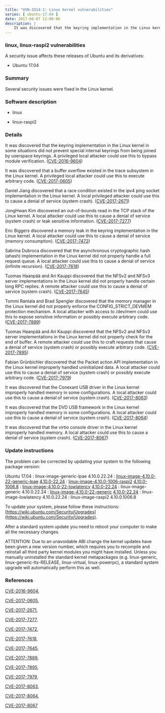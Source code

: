 ```yaml
---
title: "USN-3314-1: Linux kernel vulnerabilities"
series: [ ubuntu-17.04 ]
date: 2017-06-07 12:00:00
description: |
    It was discovered that the keyring implementation in the Linux kernel in some situations did not prevent special internal keyrings from being joined by userspace keyrings. A privileged local attacker could use this to bypass module verification. ([CVE-2016-9604](http://people.ubuntu.com/~ubuntu-security/cve/CVE-2016-9604))
--- 
```

 
### linux, linux-raspi2 vulnerabilities

A security issue affects these releases of Ubuntu and its derivatives:

* Ubuntu 17.04

### Summary

Several security issues were fixed in the Linux kernel. 

### Software description

* linux 

* linux-raspi2 

### Details

It was discovered that the keyring implementation in the Linux kernel in some situations did not prevent special internal keyrings from being joined by userspace keyrings. A privileged local attacker could use this to bypass module verification. ([CVE-2016-9604](http://people.ubuntu.com/~ubuntu-security/cve/CVE-2016-9604))

It was discovered that a buffer overflow existed in the trace subsystem in the Linux kernel. A privileged local attacker could use this to execute arbitrary code. ([CVE-2017-0605](http://people.ubuntu.com/~ubuntu-security/cve/CVE-2017-0605))

Daniel Jiang discovered that a race condition existed in the ipv4 ping socket implementation in the Linux kernel. A local privileged attacker could use this to cause a denial of service (system crash). ([CVE-2017-2671](http://people.ubuntu.com/~ubuntu-security/cve/CVE-2017-2671))

JongHwan Kim discovered an out-of-bounds read in the TCP stack of the Linux kernel. A local attacker could use this to cause a denial of service (system crash) or leak sensitive information. ([CVE-2017-7277](http://people.ubuntu.com/~ubuntu-security/cve/CVE-2017-7277))

Eric Biggers discovered a memory leak in the keyring implementation in the Linux kernel. A local attacker could use this to cause a denial of service (memory consumption). ([CVE-2017-7472](http://people.ubuntu.com/~ubuntu-security/cve/CVE-2017-7472))

Sabrina Dubroca discovered that the asynchronous cryptographic hash (ahash) implementation in the Linux kernel did not properly handle a full request queue. A local attacker could use this to cause a denial of service (infinite recursion). ([CVE-2017-7618](http://people.ubuntu.com/~ubuntu-security/cve/CVE-2017-7618))

Tuomas Haanpää and Ari Kauppi discovered that the NFSv2 and NFSv3 server implementations in the Linux kernel did not properly handle certain long RPC replies. A remote attacker could use this to cause a denial of service (system crash). ([CVE-2017-7645](http://people.ubuntu.com/~ubuntu-security/cve/CVE-2017-7645))

Tommi Rantala and Brad Spengler discovered that the memory manager in the Linux kernel did not properly enforce the CONFIG_STRICT_DEVMEM protection mechanism. A local attacker with access to /dev/mem could use this to expose sensitive information or possibly execute arbitrary code. ([CVE-2017-7889](http://people.ubuntu.com/~ubuntu-security/cve/CVE-2017-7889))

Tuomas Haanpää and Ari Kauppi discovered that the NFSv2 and NFSv3 server implementations in the Linux kernel did not properly check for the end of buffer. A remote attacker could use this to craft requests that cause a denial of service (system crash) or possibly execute arbitrary code. ([CVE-2017-7895](http://people.ubuntu.com/~ubuntu-security/cve/CVE-2017-7895))

Fabian Grünbichler discovered that the Packet action API implementation in the Linux kernel improperly handled uninitialized data. A local attacker could use this to cause a denial of service (system crash) or possibly execute arbitrary code. ([CVE-2017-7979](http://people.ubuntu.com/~ubuntu-security/cve/CVE-2017-7979))

It was discovered that the Conexant USB driver in the Linux kernel improperly handled memory in some configurations. A local attacker could use this to cause a denial of service (system crash). ([CVE-2017-8063](http://people.ubuntu.com/~ubuntu-security/cve/CVE-2017-8063))

It was discovered that the DVD USB framework in the Linux kernel improperly handled memory in some configurations. A local attacker could use this to cause a denial of service (system crash). ([CVE-2017-8064](http://people.ubuntu.com/~ubuntu-security/cve/CVE-2017-8064))

It was discovered that the virtio console driver in the Linux kernel improperly handled memory. A local attacker could use this to cause a denial of service (system crash). ([CVE-2017-8067](http://people.ubuntu.com/~ubuntu-security/cve/CVE-2017-8067)) 

### Update instructions

The problem can be corrected by updating your system to the following package version:

Ubuntu 17.04
 : linux-image-generic-lpae <span>4.10.0.22.24</span>
 : [linux-image-4.10.0-22-generic-lpae](https://launchpad.net/ubuntu/+source/linux) <span> [4.10.0-22.24](https://launchpad.net/ubuntu/+source/linux/4.10.0-22.24) </span> 
 : [linux-image-4.10.0-1006-raspi2](https://launchpad.net/ubuntu/+source/linux-raspi2) <span> [4.10.0-1006.8](https://launchpad.net/ubuntu/+source/linux-raspi2/4.10.0-1006.8) </span> 
 : [linux-image-4.10.0-22-lowlatency](https://launchpad.net/ubuntu/+source/linux) <span> [4.10.0-22.24](https://launchpad.net/ubuntu/+source/linux/4.10.0-22.24) </span> 
 : linux-image-generic <span>4.10.0.22.24</span>
 : [linux-image-4.10.0-22-generic](https://launchpad.net/ubuntu/+source/linux) <span> [4.10.0-22.24](https://launchpad.net/ubuntu/+source/linux/4.10.0-22.24) </span> 
 : linux-image-lowlatency <span>4.10.0.22.24</span>
 : linux-image-raspi2 <span>4.10.0.1006.8</span>

To update your system, please follow these instructions: [https://wiki.ubuntu.com/Security/Upgrades](https://wiki.ubuntu.com/Security/Upgrades).

After a standard system update you need to reboot your computer to make all the necessary changes.

ATTENTION: Due to an unavoidable ABI change the kernel updates have been given a new version number, which requires you to recompile and reinstall all third party kernel modules you might have installed. Unless you manually uninstalled the standard kernel metapackages (e.g. linux-generic, linux-generic-lts-RELEASE, linux-virtual, linux-powerpc), a standard system upgrade will automatically perform this as well. 

### References

 [CVE-2016-9604](http://people.ubuntu.com/~ubuntu-security/cve/CVE-2016-9604), 

 [CVE-2017-0605](http://people.ubuntu.com/~ubuntu-security/cve/CVE-2017-0605), 

 [CVE-2017-2671](http://people.ubuntu.com/~ubuntu-security/cve/CVE-2017-2671), 

 [CVE-2017-7277](http://people.ubuntu.com/~ubuntu-security/cve/CVE-2017-7277), 

 [CVE-2017-7472](http://people.ubuntu.com/~ubuntu-security/cve/CVE-2017-7472), 

 [CVE-2017-7618](http://people.ubuntu.com/~ubuntu-security/cve/CVE-2017-7618), 

 [CVE-2017-7645](http://people.ubuntu.com/~ubuntu-security/cve/CVE-2017-7645), 

 [CVE-2017-7889](http://people.ubuntu.com/~ubuntu-security/cve/CVE-2017-7889), 

 [CVE-2017-7895](http://people.ubuntu.com/~ubuntu-security/cve/CVE-2017-7895), 

 [CVE-2017-7979](http://people.ubuntu.com/~ubuntu-security/cve/CVE-2017-7979), 

 [CVE-2017-8063](http://people.ubuntu.com/~ubuntu-security/cve/CVE-2017-8063), 

 [CVE-2017-8064](http://people.ubuntu.com/~ubuntu-security/cve/CVE-2017-8064), 

 [CVE-2017-8067](http://people.ubuntu.com/~ubuntu-security/cve/CVE-2017-8067)
 
